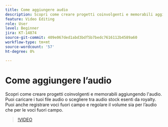 ```yaml
---
title: Come aggiungere audio
description: Scopri come creare progetti coinvolgenti e memorabili aggiungendo l'audio
feature: Video Editing
role: User
level: Beginner
jira: KT-14874
source-git-commit: 409e067ded1abd3bdf5b7bedc7616112b4589a60
workflow-type: tm+mt
source-wordcount: '57'
ht-degree: 0%

---
```


# Come aggiungere l’audio

Scopri come creare progetti coinvolgenti e memorabili aggiungendo l&#39;audio. Puoi caricare i tuoi file audio o scegliere tra audio stock esenti da royalty. Puoi anche registrare voci fuori campo e regolare il volume sia per l’audio che per le voci fuori campo.

>[!VIDEO](https://video.tv.adobe.com/v/3427092?quality=12&learn=on&hidetitle=true)
